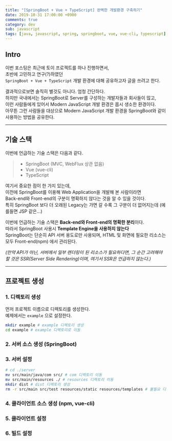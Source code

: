 ```yaml
---
title: "[SpringBoot + Vue + TypeScript] 완벽한 개발환경 구축하기"
date: 2019-10-31 17:00:00 +0900
comments: true
category: dev
sub: javascript
tags: [java, javascript, spring, springboot, vue, vue-cli, typescript]
---
```


## Intro
이번 포스팅은 최근에 토이 프로젝트를 하나 진행하면서,  
초반에 고민하고 연구(?)하였던  
`SpringBoot + Vue + TypeScript` 개발 환경에 대해 공유하고자 글을 쓰려고 한다.

결과적으로보면 솔직히 별것도 아니다. 엄청 간단하다.  
하지만 국내에서는 SpringBoot로 Server를 구성하는 개발자들과 회사들이 많고,  
이런 사람들에게 있어서 Modern JavaScript 개발 환경은 몹시 생소한 환경이다.  
아무튼 그런 사람들을 대상으로 Modern JavaScript 개발 환경을 SpringBoot와 같이 사용하는 방법을 공유한다.

---

## 기술 스택
이번에 언급하는 기술 스택은 다음과 같다.

> * SpringBoot (MVC, WebFlux 상관 없음)
> * Vue (vue-cli)
> * TypeScript

여기서 중요한 점이 한 가지 있는데,  
이전에 SpringBoot를 이용해 Web Application을 개발해 본 사람이라면  
Back-end와 Front-end의 구분이 명확하지 않다는 것을 알 수 있을 것이다.  
특히 SpringBoot 보다 더 오래된 Legacy는 가면 갈 수록 그 구분이 더 없어지는데 (예를들면 JSP 같은...)  

이번에 언급하는 기술 스택은 **Back-end와 Front-end의 명확한 분리**이다.  
따라서 SpringBoot 사용시 **Template Engine을 사용하지 않는다**  
SpringBoot는 단순히 API 서버 용도로만 사용되며, HTML 및 화면에 필요한 리소스는 모두 Front-end(npm) 에서 관리된다.

*(만약 API가 아닌, 서버에서 일부 렌더링이 된 리소스가 필요하다면, 그 순간 고려해야 할 것은 SSR(Server Side Rendering)이며, 여기서 SSR은 언급하지 않는다.)*

---

## 프로젝트 생성

### 1. 디렉토리 생성
먼저 프로젝트 이름으로 디렉토리를 생성한다.  
예제에서는 `example` 으로 설정한다.

```sh
mkdir example # example 디렉토리 생성
cd example # example 디렉토리로 이동
```

### 2. 서버 소스 생성 (SpringBoot)

### 3. 서버 설정
```sh
# cd ./server
mv src/main/java/com src/ # com 디렉토리 이동
mv src/main/resources ./ # resources 디렉토리 이동
mkdir dist # dist 디렉토리 생성
rm -r src/main src/test resources/static resources/templates # 불필요 디렉토리 삭제
```

### 4. 클라이언트 소스 생성 (npm, vue-cli)

### 5. 클라이언트 설정

### 6. 빌드 설정